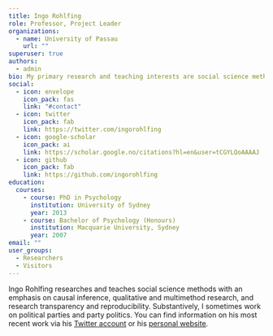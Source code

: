 ```yaml
---
title: Ingo Rohlfing
role: Professor, Project Leader
organizations:
  - name: University of Passau
    url: ""
superuser: true
authors:
  - admin
bio: My primary research and teaching interests are social science methods with an emphasis on causal inference, qualitative and multimethod research, and research transparency and reproducibility.
social:
  - icon: envelope
    icon_pack: fas
    link: "#contact"
  - icon: twitter
    icon_pack: fab
    link: https://twitter.com/ingorohlfing
  - icon: google-scholar
    icon_pack: ai
    link: https://scholar.google.no/citations?hl=en&user=tCGYLQoAAAAJ
  - icon: github
    icon_pack: fab
    link: https://github.com/ingorohlfing
education:
  courses:
    - course: PhD in Psychology
      institution: University of Sydney
      year: 2013
    - course: Bachelor of Psychology (Honours)
      institution: Macquarie University, Sydney
      year: 2007
email: ""
user_groups:
  - Researchers
  - Visitors
---
```


Ingo Rohlfing researches and teaches social science methods with an emphasis on causal inference, qualitative and multimethod research, and research transparency and reproducibility. Substantively, I sometimes work on political parties and party politics. You can find information on his most recent work via his [Twitter account](https://twitter.com/ingorohlfing) or his [personal website](https://ingorohlfing.wordpress.com).


